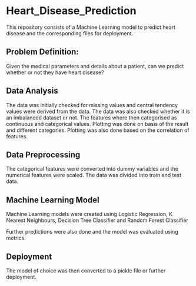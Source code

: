 # Heart_Disease_Prediction
This repository consists of a Machine Learning model to predict heart disease and the corresponding files for deployment.

## Problem Definition:
Given the medical parameters and details about a patient, can we predict whether or not they have heart disease?

## Data Analysis

The data was initially checked for missing values and central tendency values were derived from the data. 
The data was also checked whether it is an imbalanced dataset or not.
The features where then categorised as continuous and categorical values.
Plotting was done on basis of the result and different categories.
Plotting was also done based on the correlation of features.

## Data Preprocessing

The categorical features were converted into dummy variables and the numerical features were scaled.
The data was divided into train and test data.

## Machine Learning Model

Machine Learning models were created using Logistic Regression, K Nearest Neighbours, Decision Tree Classifier and Random Forest Classifier

Further predictions were also done and the model was evaluated using metrics.

## Deployment

The model of choice was then converted to a pickle file or further deployment.

